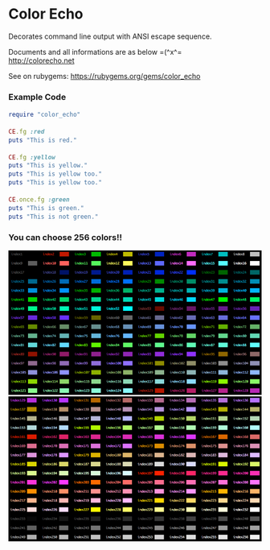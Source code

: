 # Color Echo
Decorates command line output with ANSI escape sequence.   

Documents and all informations are as below =(^x^=    
http://colorecho.net    

See on rubygems: https://rubygems.org/gems/color_echo

### Example Code
```ruby
require "color_echo"

CE.fg :red
puts "This is red."

CE.fg :yellow
puts "This is yellow."
puts "This is yellow too."
puts "This is yellow too."

CE.once.fg :green
puts "This is green."
puts "This is not green."
```

### You can choose 256 colors!!
![screen shot](/image/colorindex01.png)
![screen shot](/image/colorindex02.png)
